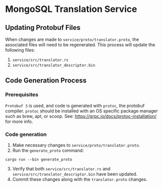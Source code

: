 # MongoSQL Translation Service

## Updating Protobuf Files

When changes are made to `service/proto/translator.proto`, the associated files will need to be regenerated. 
This process will update the following files:

1. `service/src/translator.rs`
2. `service/src/translator_descriptor.bin`

## Code Generation Process

### Prerequisites
`Protobuf 3` is used, and code is generated with `protoc`, the protobuf compiler.  `protoc` should be installed with
an OS specific package manager such as brew, apt, or scoop. See: https://grpc.io/docs/protoc-installation/ for 
more info.

### Code generation
1. Make necessary changes to `service/proto/translator.proto`.
2. Run the `generate_proto` command:
```
cargo run --bin generate_proto
```
3. Verify that both `service/src/translator.rs` and `service/src/translator_descriptor.bin` have been updated.
4. Commit these changes along with the `translator.proto` changes.